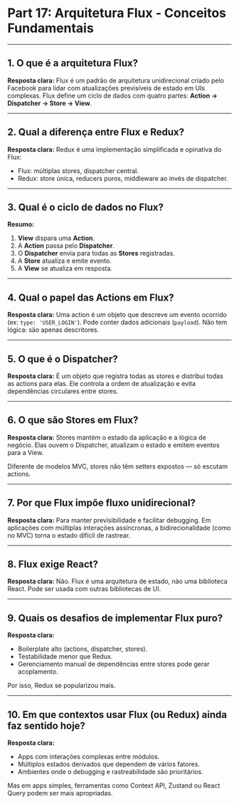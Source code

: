# Part 17: Arquitetura Flux - Conceitos Fundamentais

---

## 1. O que é a arquitetura Flux?

**Resposta clara:**
Flux é um padrão de arquitetura unidirecional criado pelo Facebook para lidar com atualizações previsíveis de estado em UIs complexas. Flux define um ciclo de dados com quatro partes: **Action → Dispatcher → Store → View**.

---

## 2. Qual a diferença entre Flux e Redux?

**Resposta clara:**
Redux é uma implementação simplificada e opinativa do Flux:

* Flux: múltiplas stores, dispatcher central.
* Redux: store única, reducers puros, middleware ao invés de dispatcher.

---

## 3. Qual é o ciclo de dados no Flux?

**Resumo:**

1. **View** dispara uma **Action**.
2. A **Action** passa pelo **Dispatcher**.
3. O **Dispatcher** envia para todas as **Stores** registradas.
4. A **Store** atualiza e emite evento.
5. A **View** se atualiza em resposta.

---

## 4. Qual o papel das Actions em Flux?

**Resposta clara:**
Uma action é um objeto que descreve um evento ocorrido (ex: `type: 'USER_LOGIN'`). Pode conter dados adicionais (`payload`). Não tem lógica: são apenas descritores.

---

## 5. O que é o Dispatcher?

**Resposta clara:**
É um objeto que registra todas as stores e distribui todas as actions para elas. Ele controla a ordem de atualização e evita dependências circulares entre stores.

---

## 6. O que são Stores em Flux?

**Resposta clara:**
Stores mantém o estado da aplicação e a lógica de negócio. Elas ouvem o Dispatcher, atualizam o estado e emitem eventos para a View.

Diferente de modelos MVC, stores não têm setters expostos — só escutam actions.

---

## 7. Por que Flux impõe fluxo unidirecional?

**Resposta clara:**
Para manter previsibilidade e facilitar debugging. Em aplicações com múltiplas interações assíncronas, a bidirecionalidade (como no MVC) torna o estado difícil de rastrear.

---

## 8. Flux exige React?

**Resposta clara:**
Não. Flux é uma arquitetura de estado, não uma biblioteca React. Pode ser usada com outras bibliotecas de UI.

---

## 9. Quais os desafios de implementar Flux puro?

**Resposta clara:**

* Boilerplate alto (actions, dispatcher, stores).
* Testabilidade menor que Redux.
* Gerenciamento manual de dependências entre stores pode gerar acoplamento.

Por isso, Redux se popularizou mais.

---

## 10. Em que contextos usar Flux (ou Redux) ainda faz sentido hoje?

**Resposta clara:**

* Apps com interações complexas entre módulos.
* Múltiplos estados derivados que dependem de vários fatores.
* Ambientes onde o debugging e rastreabilidade são prioritários.

Mas em apps simples, ferramentas como Context API, Zustand ou React Query podem ser mais apropriadas.